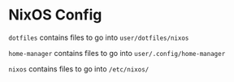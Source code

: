 # NixOS Config

`dotfiles` contains files to go into `user/dotfiles/nixos`

`home-manager` contains files to go into `user/.config/home-manager`

`nixos` contains files to go into `/etc/nixos/`
